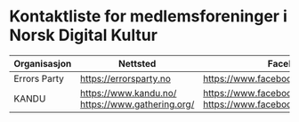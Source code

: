 # Kontaktliste for medlemsforeninger i Norsk Digital Kultur

| Organisasjon | Nettsted | Facebook | Twitch/Youtube | Discord |
|--------------|----------|----------|----------------|---------|
| Errors Party  | https://errorsparty.no                           | https://www.facebook.com/ErrorsParty/                                     | https://www.facebook.com/ErrorsParty/ | https://errorsparty.no/discord |
| KANDU        | https://www.kandu.no/ https://www.gathering.org/ | https://www.facebook.com/dataungdom https://www.facebook.com/gatheringorg |  | |
